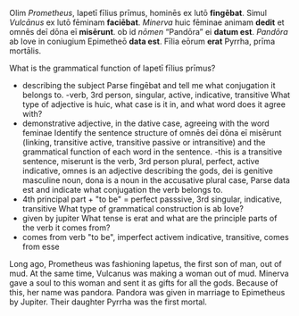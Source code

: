 Olim *Prometheus*, Iapetī fīlius prīmus, hominēs ex lutō **fingēbat**. 
Simul *Vulcānus* ex lutō fēminam **faciēbat**.
*Minerva* huic fēminae animam **dedit** et omnēs deī dōna eī **misērunt**.
ob id *nōmen* “Pandōra” ei **datum est**.
*Pandōra* ab Iove in coniugium Epimetheō **data est**. 
Fīlia eōrum **erat** Pyrrha, prīma mortālis.

What is the grammatical function of Iapetī fīlius prīmus?
- describing the subject 
Parse fingēbat and tell me what conjugation it belongs to.
-verb, 3rd person, singular, active, indicative, transitive
What type of adjective is huic, what case is it in, and what word does it agree with?
- demonstrative adjective, in the dative case, agreeing with the word feminae
Identify the sentence structure of omnēs deī dōna eī misērunt (linking, transitive active, transitive passive or intransitive) and the grammatical function of each word in the sentence.
-this is a transitive sentence, miserunt is the verb, 3rd person plural, perfect, active indicative, omnes is an adjective describing the gods, dei is genitive masculine noun, dona is a noun in the accusative plural case, 
Parse data est and indicate what conjugation the verb belongs to.
- 4th principal part + "to be" = perfect passsive, 3rd singular, indicative, transitive
What type of grammatical construction is ab Iove?
- given by jupiter 
What tense is erat and what are the principle parts of the verb it comes from?
- comes from verb "to be", imperfect activem indicative, transitive, comes from esse 

Long ago, Prometheus was fashioning lapetus, the first son of man, out of mud. At the same time, Vulcanus was making a woman out of mud. Minerva gave a soul to this woman and sent it as gifts for all the gods. Because of this, her name was pandora. Pandora was given in marriage to Epimetheus by Jupiter. Their daughter Pyrrha was the first mortal. 
